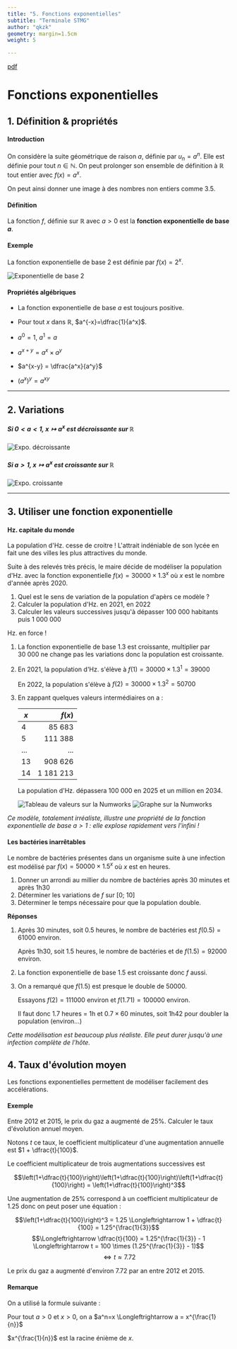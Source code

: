 ```yaml
---
title: "5. Fonctions exponentielles"
subtitle: "Terminale STMG"
author: "qkzk"
geometry: margin=1.5cm
weight: 5

---
```


[pdf](./5_fonction_exponentielle.pdf)


# Fonctions exponentielles

## 1. Définition & propriétés

#### Introduction

On considère la suite géométrique de raison $a$, définie par $u_n=a^n$.
Elle est définie pour tout $n \in \mathbb{N}$.
On peut prolonger son ensemble de définition à $\mathbb{R}$ tout entier avec $f(x)=a^x$.

On peut ainsi donner une image à des nombres non entiers comme 3.5.

#### Définition

La fonction $f,$ définie sur $\mathbb{R}$ avec $a>0$ est la **fonction exponentielle de base $a$**.

#### Exemple

La fonction exponentielle de base 2 est définie par $f(x)=2^x$.

![Exponentielle de base 2](intro.svg)

#### Propriétés algébriques


* La fonction exponentielle de base $a$ est toujours positive.

* Pour tout $x$ dans $\mathbb{R}$, $a^{-x}=\dfrac{1}{a^x}$.
* $a^0 = 1$, $a^1=a$
* $a^{x+y} = a^x \times a^y$
* $a^{x-y} = \dfrac{a^x}{a^y}$
* $(a^{x})^y = a^{xy}$

---

## 2. Variations

##### Si $0 < a < 1$, $x \mapsto a^x$ est décroissante sur $\mathbb{R}$

![Expo. décroissante](numworks_2.png)

##### Si $a > 1$, $x \mapsto a^x$ est croissante sur $\mathbb{R}$

![Expo. croissante](numworks_1.png)

---

## 3. Utiliser une fonction exponentielle


#### Hz. capitale du monde

La population d'Hz. cesse de croitre ! L'attrait indéniable de son lycée
en fait une des villes les plus attractives du monde.

Suite à des relevés très précis, le maire décide de modéliser la population
d'Hz. avec la fonction exponentielle $f(x) = 30000 \times 1.3^x$ où $x$ est
le nombre d'année après 2020.

1. Quel est le sens de variation de la population d'apèrs ce modèle ?
1. Calculer la population d'Hz. en 2021, en 2022
2. Calculer les valeurs successives jusqu'à dépasser $100~000$ habitants puis $1~000~000$

Hz. en force !


1. La fonction exponentielle de base 1.3 est croissante, multiplier par $30~000$ ne change
    pas les variations donc la population est croissante.
1. En 2021, la population d'Hz. s'élève à $f(1) = 30000 \times 1.3^1 = 39000$

    En 2022, la population s'élève à $f(2) = 30000 \times 1.3^2 = 50700$

2. En zappant quelques valeurs intermédiaires on a :

    | $x$ |      $f(x)$ |
    |-----|------------:|
    | 4   |    $85~683$ |
    | 5   |   $111~388$ |
    | ... |         ... |
    | 13  |   $908~626$ |
    | 14  | $1~181~213$ |

    La population d'Hz. dépassera $100~000$ en 2025 et un million en $2034$.

    ![Tableau de valeurs sur la Numworks](numworks_3.png)
    ![Graphe sur la Numworks](numworks_4.png)

_Ce modèle, totalement irréaliste, illustre une propriété de la fonction exponentielle de base $a>1$ :
elle explose rapidement vers l'infini !_

#### Les bactéries inarrêtables

Le nombre de bactéries présentes dans un organisme suite à une infection est modélisé par $f(x) = 50000 \times 1.5^x$ où $x$ est en heures.

1. Donner un arrondi au millier du nombre de bactéries après 30 minutes et après 1h30
2. Déterminer les variations de $f$ sur [0; 10]
3. Déterminer le temps nécessaire pour que la population double.

**Réponses**

1. Après 30 minutes, soit 0.5 heures, le nombre de bactéries est $f(0.5) = 61000$ environ.

    Après 1h30, soit 1.5 heures, le nombre de bactéries et de $f(1.5) = 92000$ environ.

2. La fonction exponentielle de base $1.5$ est croissante donc $f$ aussi.
3. On a remarqué que $f(1.5)$ est presque le double de 50000.

    Essayons $f(2) = 111000$ environ et $f(1.71) = 100000$ environ.

    Il faut donc 1.7 heures = 1h et $0.7 \times 60$ minutes, soit 1h42 pour doubler la population (environ...)

_Cette modélisation est beaucoup plus réaliste. Elle peut durer jusqu'à une infection complète de l'hôte._

## 4. Taux d'évolution moyen

Les fonctions exponentielles permettent de modéliser facilement des accélérations.

#### Exemple

Entre 2012 et 2015, le prix du gaz a augmenté de 25%. Calculer le taux d'évolution annuel moyen.

Notons $t$ ce taux, le coefficient multiplicateur d'une augmentation annuelle est $1 + \dfrac{t}{100}$.

Le coefficient multiplicateur de trois augmentations successives est 

$$\left(1+\dfrac{t}{100}\right)\left(1+\dfrac{t}{100}\right)\left(1+\dfrac{t}{100}\right) = \left(1+\dfrac{t}{100}\right)^3$$


Une augmentation de 25% correspond à un coefficient multiplicateur de 1.25 donc on peut 
poser une équation :

$$\left(1+\dfrac{t}{100}\right)^3 = 1.25 \Longleftrightarrow 1 + \dfrac{t}{100} = 1.25^{\frac{1}{3}}$$
$$\Longleftrightarrow \dfrac{t}{100} = 1.25^{\frac{1}{3}} - 1 \Longleftrightarrow t = 100 \times (1.25^{\frac{1}{3}} - 1)$$
$$\Longleftrightarrow t \approx 7.72%$$

Le prix du gaz a augmenté d'environ $7.72%$ par an entre 2012 et 2015.

#### Remarque

On a utilisé la formule suivante :

Pour tout $a>0$ et $x>0$, on a $a^n=x \Longleftrightarrow a = x^{\frac{1}{n}}$


$x^{\frac{1}{n}}$ est la racine énième de $x$.
